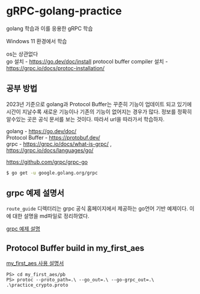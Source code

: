 # gRPC-golang-practice
golang 학습과 이를 응용한 gRPC 학습  

Windows 11 환경에서 학습  

os는 상관없다  
go 설치 - https://go.dev/doc/install
protocol buffer compiler 설치 - https://grpc.io/docs/protoc-installation/
## 공부 방법
2023년 기준으로 golang과 Protocol Buffer는 꾸준히 기능이 업데이트 되고 있기에 시간이 지날수록 새로운 기능이나 기존의 기능이 없어지는 경우가 많다. 정보를 정확히 알수있는 곳은 공식 문서를 보는 것이다. 따라서 url을 따라가서 학습하자.  

golang - https://go.dev/doc/  
Protocol Buffer - https://protobuf.dev/  
grpc - https://grpc.io/docs/what-is-grpc/ , https://grpc.io/docs/languages/go/  

https://github.com/grpc/grpc-go
```bash
$ go get -u google.golang.org/grpc
```
## grpc 예제 설명서
`route_guide` 디렉터리는 grpc 공식 홈페이지에서 제공하는 go언어 기반 예제이다. 이에 대한 설명을 md파일로 정리하였다.  

[grpc 예제 설명](https://github.com/cryptogus/gRPC-golang-practice/blob/main/route_guide/description.md)
## Protocol Buffer build in my_first_aes
[my_first_aes 사용 설명서](https://github.com/cryptogus/gRPC-golang-practice/blob/main/my_first_aes/description2.md)
```shell
PS> cd my_first_aes/pb
PS> protoc --proto_path=.\ --go_out=.\ --go-grpc_out=.\ .\practice_crypto.proto
```
